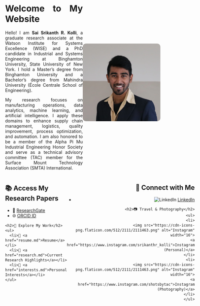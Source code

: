 <div style="display: flex; align-items: center; justify-content: space-between;">
  
  <div style="flex: 1; text-align: justify;">
    <h1>Welcome to My Website</h1>
    <p>
      Hello! I am <strong>Sai Srikanth R. Kolli</strong>, a graduate research associate at the Watson Institute for Systems Excellence (WISE) and a PhD candidate in Industrial and Systems Engineering at Binghamton University, State University of New York.
      I hold a Master’s degree from Binghamton University and a Bachelor’s degree from Mahindra University (École Centrale School of Engineering).
    </p>
    <p>
      My research focuses on manufacturing operations, data analytics, machine learning, and artificial intelligence. I apply these domains to enhance supply chain management, logistics, quality improvement, process optimization, and automation.
      I am also honored to be a member of the Alpha Pi Mu Industrial Engineering Honor Society and serve as a technical advisory committee (TAC) member for the Surface Mount Technology Association (SMTA) International.
    </p>
  </div>

  <div style="flex: 1; text-align: right;">
    <img src="images/linkedin.png" alt="Sai Srikanth R. Kolli" width="400" style="border-radius: 10px;">
  </div>

</div>
<div style="display: flex; justify-content: space-between; align-items: flex-start;">

  <!-- Left Section -->
  <div style="flex: 1; text-align: left;">
    <h2>📚 Access My Research Papers</h2>
    <ul>
      <li>📖 <a href="https://www.researchgate.net/lab/Srikanth-R-Kollis-CTAC-Innovation-Lab-Sai-Srikanth-Reddy-Kolli">ResearchGate</a></li>
      <li>🌐 <a href="https://orcid.org/0009-0005-2196-9632">ORCID ID</a></li>
    </ul>

    <h2>💼 Explore My Work</h2>
    <ul>
      <li>📄 <a href="resume.md">Resume</a></li>
      <li>🔬 <a href="research.md">Current Research Highlights</a></li>
      <li>🎨 <a href="interests.md">Personal Interests</a></li>
    </ul>
  </div>

  <!-- Right Section -->
  <div style="flex: 1; text-align: right;">
    <h2>🤝 Connect with Me</h2>
    <ul>
      <li>
        <img src="https://cdn-icons-png.flaticon.com/512/174/174857.png" alt="LinkedIn" width="16">
        <a href="https://www.linkedin.com/in/srikanth-r-kolli/">LinkedIn</a>
      </li>
    </ul>

    <h2>📷 Travel & Photography</h2>
    <ul>
      <li>
        <img src="https://cdn-icons-png.flaticon.com/512/2111/2111463.png" alt="Instagram" width="16">
        <a href="https://www.instagram.com/srikanthr_kolli">Instagram (Personal)</a>
      </li>
      <li>
        <img src="https://cdn-icons-png.flaticon.com/512/2111/2111463.png" alt="Instagram" width="16">
        <a href="https://www.instagram.com/shotsbytac">Instagram (Photography)</a>
      </li>
    </ul>
  </div>

</div>
